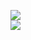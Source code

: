 [![](https://img.shields.io/badge/Made%20With-Github%20Spray-lightgrey.svg?style=for-the-badge&logo=github)](https://github.com/Annihil/github-spray#6649)  
[![](https://i.imgur.com/2DrTn0Z.gif)](https://github.com/Annihil/github-spray)